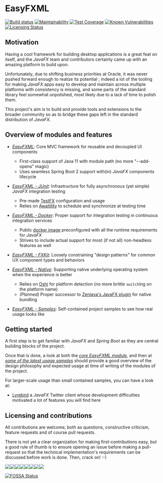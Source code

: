 # EasyFXML

[![Build status](https://circleci.com/gh/Tristan971/EasyFXML.svg?style=svg)](https://circleci.com/gh/Tristan971/EasyFXML)
[![Maintainability](https://api.codeclimate.com/v1/badges/89c1e95e4d5d41b35d9f/maintainability)](https://codeclimate.com/github/Tristan971/EasyFXML/maintainability)
[![Test Coverage](https://api.codeclimate.com/v1/badges/89c1e95e4d5d41b35d9f/test_coverage)](https://codeclimate.com/github/Tristan971/EasyFXML/test_coverage)
[![Known Vulnerabilities](https://snyk.io/test/github/tristan971/easyfxml/badge.svg?targetFile=pom.xml)](https://snyk.io/test/github/tristan971/easyfxml?targetFile=pom.xml)
[![Licensing Status](https://app.fossa.io/api/projects/git%2Bgithub.com%2FTristan971%2FEasyFXML.svg?type=shield)](https://app.fossa.io/projects/git%2Bgithub.com%2FTristan971%2FEasyFXML?ref=badge_shield)

## Motivation

Having a cool framework for building desktop applications is a great feat on itself, and the _JavaFX_ team and contributors
certainly came up with an amazing platform to build upon.

Unfortunately, due to shifting business priorities at Oracle, it was never pushed forward enough to realize its potential ;
indeed a lot of the tooling for making _JavaFX_ apps easy to develop and maintain across multiple platforms with consistency
is missing, and some parts of the standard library feel somewhat unpolished, most likely due to a lack of time to polish them.

This project's aim is to build and provide tools and extensions to the broader community so as to bridge these gaps left
in the standard distribution of _JavaFX_.

## Overview of modules and features

- *[EasyFXML](easyfxml)*: Core MVC framework for reusable and decoupled UI components
  - First-class support of Java 11 with module path (no more "--add-opens" magic)
  - Uses seamless Spring Boot 2 support with(in) _JavaFX_ components lifecycle

- *[EasyFXML - JUnit](easyfxml-junit)*: Infrastructure for fully asynchronous (yet simple) _JavaFX_ integration testing
  - Pre-made [TestFX](https://github.com/TestFX/TestFX) configuration and usage
  - Relies on [Awaitility](https://github.com/awaitility/awaitility) to schedule and synchronize at testing time

- *[EasyFXML - Docker](easyfxml-docker)*: Proper support for integration testing in continuous integration services
  - Public [docker image](https://hub.docker.com/r/tristandeloche/easyfxml-docker) preconfigured with all the runtime requirements for _JavaFX_
  - Strives to include actual support for most (if not all) non-headless features as well

- *[EasyFXML - FXKit](easyfxml-fxkit)*: Loosely constraining "design patterns" for common UX component types and behaviors

- *[EasyFXML - Native](easyfxml-native)*: Supporting native underlying operating system when the experience is better
  - Relies on [Oshi](https://github.com/oshi/oshi) for platform detection (no more brittle `switch`ing on the platform name)
  - *(Planned)* Proper successor to [Zenjava's JavaFX plugin](https://github.com/javafx-maven-plugin/javafx-maven-plugin) for native bundling

- *[EasyFXML - Samples](easyfxml-samples)*: Self-contained project samples to see how real usage looks like

## Getting started
A first step is to get familiar with _JavaFX_ and _Spring Boot_ as they are central building blocks of the project.

Once that is done, a look at both the *[core EasyFXML module](easyfxml)*, and then at 
*[some of the latest usage samples](easyfxml-samples)* should provide a good overview of
the design philosophy and expected usage at time of writing of the modules of the project.

For larger-scale usage than small contained samples, you can have a look at:
- [Lyrebird](https://github.com/Tristan971/Lyrebird) a _JavaFX_ Twitter client whose development difficulties motivated a lot of
features you will find here

## Licensing and contributions
All contributions are welcome, both as questions, constructive criticism, feature requests and of course pull requests.

There is not yet a clear organization for making first-contributions easy, but a good rule of thumb is to ensure opening an issue
before making a pull-request so that the technical implementation's requirements can be discussed before work is done. Then, crack on! :-)

[![](https://sourcerer.io/fame/Tristan971/Tristan971/EasyFXML/images/0)](https://sourcerer.io/fame/Tristan971/Tristan971/EasyFXML/links/0)[![](https://sourcerer.io/fame/Tristan971/Tristan971/EasyFXML/images/1)](https://sourcerer.io/fame/Tristan971/Tristan971/EasyFXML/links/1)[![](https://sourcerer.io/fame/Tristan971/Tristan971/EasyFXML/images/2)](https://sourcerer.io/fame/Tristan971/Tristan971/EasyFXML/links/2)[![](https://sourcerer.io/fame/Tristan971/Tristan971/EasyFXML/images/3)](https://sourcerer.io/fame/Tristan971/Tristan971/EasyFXML/links/3)[![](https://sourcerer.io/fame/Tristan971/Tristan971/EasyFXML/images/4)](https://sourcerer.io/fame/Tristan971/Tristan971/EasyFXML/links/4)[![](https://sourcerer.io/fame/Tristan971/Tristan971/EasyFXML/images/5)](https://sourcerer.io/fame/Tristan971/Tristan971/EasyFXML/links/5)[![](https://sourcerer.io/fame/Tristan971/Tristan971/EasyFXML/images/6)](https://sourcerer.io/fame/Tristan971/Tristan971/EasyFXML/links/6)[![](https://sourcerer.io/fame/Tristan971/Tristan971/EasyFXML/images/7)](https://sourcerer.io/fame/Tristan971/Tristan971/EasyFXML/links/7)

[![FOSSA Status](https://app.fossa.io/api/projects/git%2Bgithub.com%2FTristan971%2FEasyFXML.svg?type=large)](https://app.fossa.io/projects/git%2Bgithub.com%2FTristan971%2FEasyFXML?ref=badge_large)
